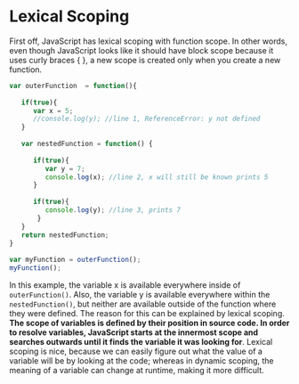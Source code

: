 # Lexical Scoping
First off, JavaScript has lexical scoping with function scope. In other words, even though JavaScript looks like it should have block scope because it uses curly braces { }, a new scope is created only when you create a new function.
```js
var outerFunction  = function(){
 
   if(true){
      var x = 5;
      //console.log(y); //line 1, ReferenceError: y not defined
   }
 
   var nestedFunction = function() {
 
      if(true){
         var y = 7;
         console.log(x); //line 2, x will still be known prints 5
      }
 
      if(true){
         console.log(y); //line 3, prints 7
       }
   }
   return nestedFunction;
}
 
var myFunction = outerFunction();
myFunction();
```
In this example, the variable x is available everywhere inside of ```outerFunction()```. Also, the variable y is available everywhere within the ```nestedFunction()```, but neither are available outside of the function where they were defined. The reason for this can be explained by lexical scoping. **The scope of variables is defined by their position in source code. In order to resolve variables, JavaScript starts at the innermost scope and searches outwards until it finds the variable it was looking for**. Lexical scoping is nice, because we can easily figure out what the value of a variable will be by looking at the code; whereas in dynamic scoping, the meaning of a variable can change at runtime, making it more difficult.